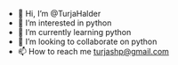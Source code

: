 - 👋 Hi, I’m @TurjaHalder
- 👀 I’m interested in python 
- 🌱 I’m currently learning python
- 💞️ I’m looking to collaborate on python
- 📫 How to reach me turjashp@gmail.com

<!---
TurjaHalder/TurjaHalder is a ✨ special ✨ repository because its `README.md` (this file) appears on your GitHub profile.
You can click the Preview link to take a look at your changes.
--->
